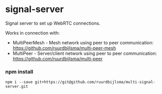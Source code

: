 # signal-server
Signal server to set up WebRTC connections.

Works in connection with:

* MultiPeerMesh - Mesh network using peer to peer communication: https://github.com/ruurdbijlsma/multi-peer-mesh 
* MultiPeer - Server/client network using peer to peer communication: https://github.com/ruurdbijlsma/multi-peer

### npm install
```
npm i --save git+https://git@github.com/ruurdbijlsma/multi-signal-server.git
```